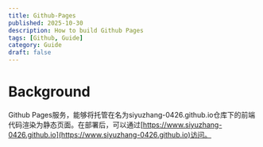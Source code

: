 ```yaml
---
title: Github-Pages
published: 2025-10-30
description: How to build Github Pages
tags: [Github, Guide]
category: Guide
draft: false
---
```


# Background

Github Pages服务，能够将托管在名为siyuzhang-0426.github.io仓库下的前端代码渲染为静态页面。在部署后，可以通过[https://www.siyuzhang-0426.github.io](https://www.siyuzhang-0426.github.io)访问。
